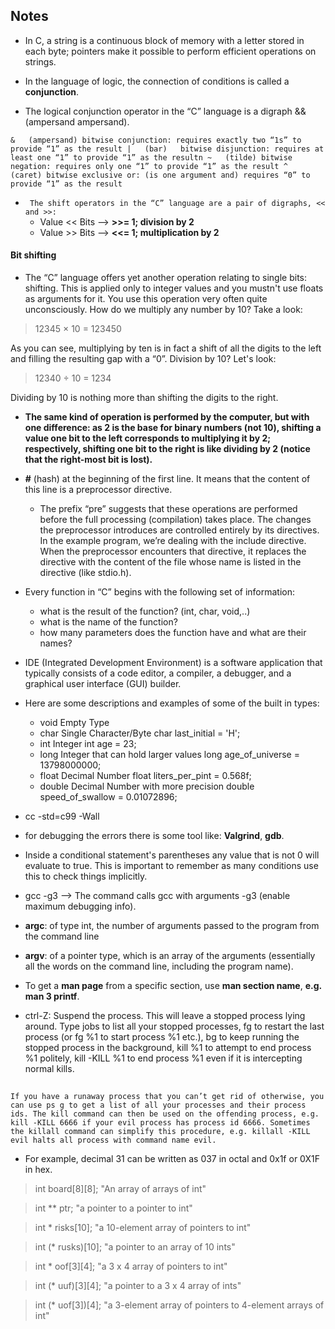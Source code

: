## Notes


* In C, a string is a continuous block of memory with a letter stored in each byte; pointers make it possible to perform efficient operations on strings.

*  In the language of logic, the connection of conditions is called a **conjunction**.

* The logical conjunction operator in the “C” language is a digraph && (ampersand ampersand).

`
    &   (ampersand)	bitwise conjunction: requires exactly two “1s” to provide “1” as the result
    |   (bar)	bitwise disjunction: requires at least one “1” to provide “1” as the resultn
    ~   (tilde)	bitwise negation: requires only one “1” to provide “1” as the result
    ^   (caret)	bitwise exclusive or: (is one argument and) requires “0” to provide “1” as the result
`

* ` The shift operators in the “C” language are a pair of digraphs, << and >>:`
    - Value << Bits --> **>>= 1; division by 2**
    - Value >> Bits --> **<<= 1;  multiplication by 2**


#### Bit shifting

* The “C” language offers yet another operation relating to single bits: shifting. This is applied only to integer values and you mustn't use floats as arguments for it. You use this operation very often quite unconsciously. How do we multiply any number by 10? Take a look:

> 12345 × 10 = 123450

As you can see, multiplying by ten is in fact a shift of all the digits to the left and filling the resulting gap with a “0”. Division by 10? Let's look:

> 12340 ÷ 10 = 1234

Dividing by 10 is nothing more than shifting the digits to the right.

* **The same kind of operation is performed by the computer, but with one difference: as 2 is the base for binary numbers (not 10), shifting a value one bit to the left corresponds to multiplying it by 2; respectively, shifting one bit to the right is like dividing by 2 (notice that the right-most bit is lost).**


* **#** (hash) at the beginning of the first line. It means that the content of this line is a preprocessor directive.
    * The prefix “pre” suggests that these operations are performed before the full processing (compilation) takes place. The changes the preprocessor introduces are controlled entirely by its directives. In the example program, we’re dealing with the include directive. When the preprocessor encounters that directive, it replaces the directive with the content of the file whose name is listed in the directive (like stdio.h).

* Every function in “C” begins with the following set of information:
    - what is the result of the function? (int, char, void,..)
    - what is the name of the function?
    - how many parameters does the function have and what are their names?

* IDE (Integrated Development Environment) is a software application that typically consists of a code editor, a compiler, a debugger, and a graphical user interface (GUI) builder.

* Here are some descriptions and examples of some of the built in types:

	- void	Empty Type	
	-	char	Single Character/Byte	char last_initial = 'H';
	-	int	Integer	int age = 23;
	-	long	Integer that can hold larger values	long age_of_universe = 13798000000;
	-	float	Decimal Number	float liters_per_pint = 0.568f;
	-	double	Decimal Number with more precision	double speed_of_swallow = 0.01072896;

* cc -std=c99 -Wall
* for debugging the errors there is some tool like: **Valgrind**, **gdb**.

* Inside a conditional statement's parentheses any value that is not 0 will evaluate to true. This is important to remember as many conditions use this to check things implicitly.

* gcc -g3 --> The command calls gcc with arguments -g3 (enable maximum debugging info).

* **argc**: of type int, the number of arguments passed to the program from the command line

* **argv**: of a pointer type, which is an array of the arguments (essentially all the words on the command line, including the program name).

* To get a **man page** from a specific section, use **man section name**, **e.g. man 3 printf**.

* ctrl-Z:
	Suspend the process. This will leave a stopped process lying around. Type jobs to list all your stopped processes, fg to restart the last process (or fg %1 to start process %1 etc.), bg to keep running the stopped process in the background, kill %1 to attempt to end process %1 politely, kill -KILL %1 to end process %1 even if it is intercepting normal kills.

## 

`
If you have a runaway process that you can’t get rid of otherwise, you can use ps g to get a list of all your processes and their process ids. The kill command can then be used on the offending process, e.g. kill -KILL 6666 if your evil process has process id 6666. Sometimes the killall command can simplify this procedure, e.g. killall -KILL evil halts all process with command name evil.
`

* For example, decimal 31 can be written as 037 in octal and 0x1f or 0X1F in hex.

> int board[8][8];  "An array of arrays of int"

> int ** ptr;  "a pointer to a pointer to int"

> int * risks[10]; "a 10-element array of pointers to int"

> int (* rusks)[10]; "a pointer to an array of 10 ints"

> int * oof[3][4]; "a 3 x 4 array of pointers to int"

> int (* uuf)[3][4]; "a pointer to a 3 x 4 array of ints"

> int (* uof[3])[4]; "a 3-element array of pointers to 4-element arrays of int"



